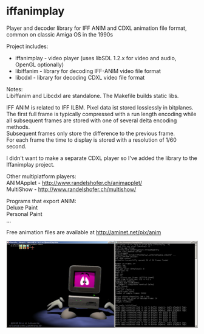 # iffanimplay
Player and decoder library for IFF ANIM and CDXL animation file format, common on classic Amiga OS in the 1990s

Project includes:
 * iffanimplay - video player (uses libSDL 1.2.x for video and audio, OpenGL optionally)
 * libiffanim - library for decoding IFF-ANIM video file format
 * libcdxl - library for decoding CDXL video file format

Notes:  
Libiffanim and Libcdxl are standalone. The Makefile builds static libs.

IFF ANIM is related to IFF ILBM. Pixel data ist stored losslessly in bitplanes.  
The first full frame is typically compressed with a run length encoding while all subsequent frames are stored with one of several delta encoding methods.  
Subsequent frames only store the difference to the previous frame.  
For each frame the time to display is stored with a resolution of 1/60 second.  

I didn't want to make a separate CDXL player so I've added the library to the Iffanimplay project.


Other multiplatform players:  
 ANIMApplet - http://www.randelshofer.ch/animapplet/  
 MultiShow - http://www.randelshofer.ch/multishow/  

Programs that export ANIM:  
 Deluxe Paint  
 Personal Paint  
 ...  

Free animation files are available at http://aminet.net/pix/anim

![shot0.png](/screenshot/shot0.png?raw=true)  
